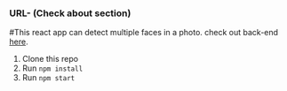 ### URL- (Check about section)

#This react app can detect multiple faces in a photo. check out back-end [here](https://github.com/sathvik987/face-detector-back-end).

1. Clone this repo
2. Run `npm install`
3. Run `npm start`
